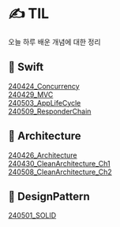# ✍️ TIL
오늘 하루 배운 개념에 대한 정리

## 📂 Swift
[240424_Concurrency](https://github.com/Diana-yjh/TIL/blob/main/Swift/240424_Concurrency.md)</br>
[240429_MVC](https://github.com/Diana-yjh/TIL/blob/main/Swift/240429_MVC.md)</br>
[240503_AppLifeCycle](https://github.com/Diana-yjh/TIL/blob/main/Swift/240503_AppLifeCycle.md)</br>
[240509_ResponderChain](https://github.com/Diana-yjh/TIL/blob/main/Swift/240509_ResponderChain.md)</br>

## 📂 Architecture
[240426_Architecture](https://github.com/Diana-yjh/TIL/blob/main/Architecture/240426_Architecture.md)</br>
[240430_CleanArchitecture_Ch1](https://github.com/Diana-yjh/TIL/blob/main/Architecture/240430_CleanArchitecture_Ch1.md)</br>
[240508_CleanArchitecture_Ch2](https://github.com/Diana-yjh/TIL/blob/main/Architecture/240508_CleanArchitecture_Ch2.md)</br>

## 📂 DesignPattern
[240501_SOLID](https://github.com/Diana-yjh/TIL/blob/main/DesignPattern/240501_SOLID.md)
